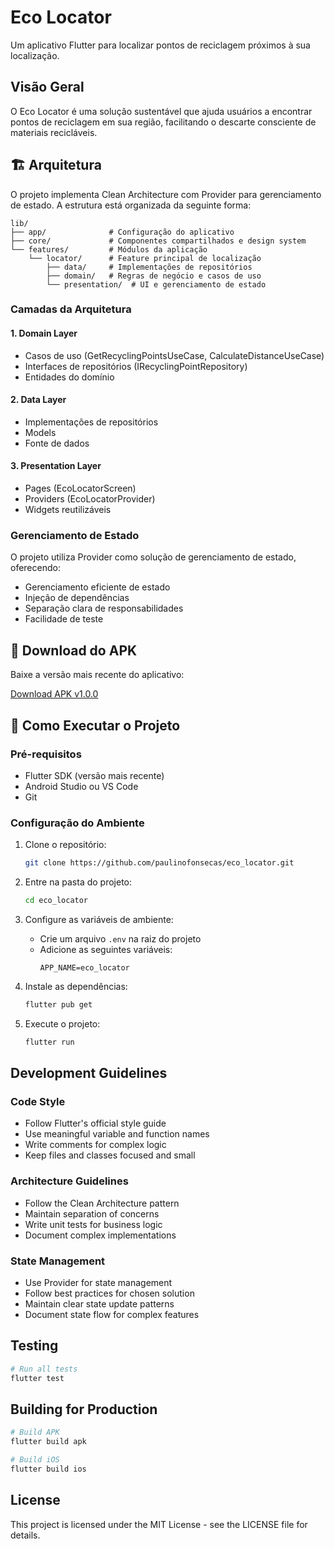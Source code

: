 # Eco Locator

Um aplicativo Flutter para localizar pontos de reciclagem próximos à sua localização.

## Visão Geral

O Eco Locator é uma solução sustentável que ajuda usuários a encontrar pontos de reciclagem em sua região, facilitando o descarte consciente de materiais recicláveis.

## 🏗️ Arquitetura

O projeto implementa Clean Architecture com Provider para gerenciamento de estado. A estrutura está organizada da seguinte forma:

```
lib/
├── app/              # Configuração do aplicativo
├── core/             # Componentes compartilhados e design system
└── features/         # Módulos da aplicação
    └── locator/      # Feature principal de localização
        ├── data/     # Implementações de repositórios
        ├── domain/   # Regras de negócio e casos de uso
        └── presentation/  # UI e gerenciamento de estado
```

### Camadas da Arquitetura

#### 1. Domain Layer
- Casos de uso (GetRecyclingPointsUseCase, CalculateDistanceUseCase)
- Interfaces de repositórios (IRecyclingPointRepository)
- Entidades do domínio

#### 2. Data Layer
- Implementações de repositórios
- Models
- Fonte de dados

#### 3. Presentation Layer
- Pages (EcoLocatorScreen)
- Providers (EcoLocatorProvider)
- Widgets reutilizáveis

### Gerenciamento de Estado

O projeto utiliza Provider como solução de gerenciamento de estado, oferecendo:
- Gerenciamento eficiente de estado
- Injeção de dependências
- Separação clara de responsabilidades
- Facilidade de teste

## 📱 Download do APK

Baixe a versão mais recente do aplicativo:

[Download APK v1.0.0](https://github.com/paulinofonsecas/eco_locator/releases/latest) <!-- Atualize este link quando disponibilizar o APK -->

## 🚀 Como Executar o Projeto

### Pré-requisitos

- Flutter SDK (versão mais recente)
- Android Studio ou VS Code
- Git

### Configuração do Ambiente

1. Clone o repositório:
   ```bash
   git clone https://github.com/paulinofonsecas/eco_locator.git
   ```

2. Entre na pasta do projeto:
   ```bash
   cd eco_locator
   ```

3. Configure as variáveis de ambiente:
   - Crie um arquivo `.env` na raiz do projeto
   - Adicione as seguintes variáveis:
     ```env
     APP_NAME=eco_locator
     ```

4. Instale as dependências:
   ```bash
   flutter pub get
   ```

5. Execute o projeto:
   ```bash
   flutter run
   ```

## Development Guidelines

### Code Style

- Follow Flutter's official style guide
- Use meaningful variable and function names
- Write comments for complex logic
- Keep files and classes focused and small

### Architecture Guidelines

- Follow the Clean Architecture pattern
- Maintain separation of concerns
- Write unit tests for business logic
- Document complex implementations

### State Management

- Use Provider for state management
- Follow best practices for chosen solution
- Maintain clear state update patterns
- Document state flow for complex features

## Testing

```bash
# Run all tests
flutter test

```

## Building for Production

```bash
# Build APK
flutter build apk

# Build iOS
flutter build ios
```

## License

This project is licensed under the MIT License - see the LICENSE file for details.


[coverage_badge]: coverage_badge.svg
[flutter_localizations_link]: https://api.flutter.dev/flutter/flutter_localizations/flutter_localizations-library.html
[internationalization_link]: https://flutter.dev/docs/development/accessibility-and-localization/internationalization
[license_badge]: https://img.shields.io/badge/license-MIT-blue.svg
[license_link]: https://opensource.org/licenses/MIT
[flutter_bunny_cli_link]: https://www.flutterbunny.xyz/
[flutter_bunny_cli_guide_link]: https://www.flutterbunny.xyz/set_up_guide/